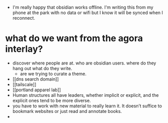 - I'm really happy that obsidian works offline. I'm writing this from my phone at the park with no data or wifi but I know it will be synced when I reconnect. 

# what do we want from the agora interlay? 
- discover where people are at. who are obsidian users. where do they hang out what do they write. 
	- are we trying to curate a theme. 
- [[dns search domain]]
- [[tailscale]]
- [[portland apparel lab]]
- Human structures all have leaders, whether implicit or explicit, and the explicit ones tend to be more diverse.
- you have to work with new material to really learn it. It doesn’t suffice to bookmark websites or just read and annotate books.
- 